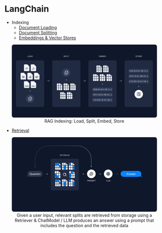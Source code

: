 # LangChain

- Indexing
  - [Document Loading](./docs/document-loading.md)
  - [Document Splitting](./docs/document-splitting.md)
  - [Embeddings & Vector Stores](./docs/embeddings-vectorstores.md)
  <p align="center"><img src="./assets/img/rag_indexing.png" width=600/><br>RAG Indexing: Load, Split, Embed, Store</p>
- [Retrieval](./docs/retrieval.md)
  <p align="center"><img src="./assets/img/rag_retrieval_generation.png" width=600/><br>Given a user input, relevant splits are retrieved from storage using a Retriever & ChatModel / LLM produces an answer using a prompt that includes the question and the retrieved data</p>
